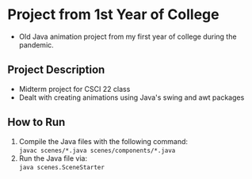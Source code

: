 # Project from 1st Year of College
- Old Java animation project from my first year of college during the pandemic. 

## Project Description
- Midterm project for CSCI 22 class
- Dealt with creating animations using Java's swing and awt packages

## How to Run
1. Compile the Java files with the following command:
<br>`javac scenes/*.java scenes/components/*.java`
2. Run the Java file via:
<br>`java scenes.SceneStarter`
